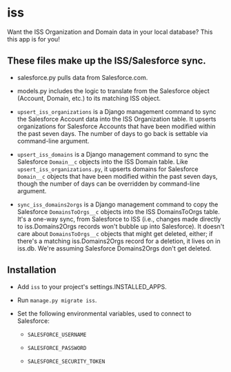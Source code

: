 # iss

Want the ISS Organization and Domain data in your local database?
This this app is for you!

## These files make up the ISS/Salesforce sync.

* salesforce.py pulls data from Salesforce.com.

* models.py includes the logic to translate from the Salesforce object
  (Account, Domain, etc.) to its matching ISS object.

* `upsert_iss_organizations` is a Django management command to sync
  the Salesforce Account data into the ISS Organization table.  It
  upserts organizations for Salesforce Accounts that have been
  modified within the past seven days.  The number of days to go back
  is settable via command-line argument.

* `upsert_iss_domains` is a Django management command to sync the
  Salesforce `Domain__c` objects into the ISS Domain table.  Like
  `upsert_iss_organizations.py`, it upserts domains for Salesforce
  `Domain__c` objects that have been modified within the past seven
  days, though the number of days can be overridden by command-line
  argument.

* `sync_iss_domains2orgs` is a Django management command to copy
  the Salesforce `DomainsToOrgs__c` objects into the ISS DomainsToOrgs
  table.  It's a one-way sync, from Salesforce to ISS (i.e., changes
  made directly to iss.Domains2Orgs records won't bubble up into
  Salesforce).  It doesn't care about `DomainsToOrgs__c` objects that
  might get deleted, either; if there's a matching iss.Domains2Orgs
  record for a deletion, it lives on in iss.db.  We're assuming
  Salesforce Domains2Orgs don't get deleted.

## Installation

* Add `iss` to your project's settings.INSTALLED_APPS.
 
* Run `manage.py migrate iss`.

* Set the following environmental variables, used to connect to Salesforce:

  * `SALESFORCE_USERNAME`

  * `SALESFORCE_PASSWORD`

  * `SALESFORCE_SECURITY_TOKEN`
